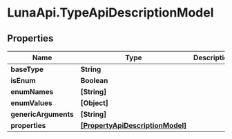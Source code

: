 # LunaApi.TypeApiDescriptionModel

## Properties

Name | Type | Description | Notes
------------ | ------------- | ------------- | -------------
**baseType** | **String** |  | [optional] 
**isEnum** | **Boolean** |  | [optional] 
**enumNames** | **[String]** |  | [optional] 
**enumValues** | **[Object]** |  | [optional] 
**genericArguments** | **[String]** |  | [optional] 
**properties** | [**[PropertyApiDescriptionModel]**](PropertyApiDescriptionModel.md) |  | [optional] 


